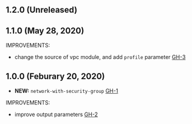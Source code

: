 ## 1.2.0 (Unreleased)
## 1.1.0 (May 28, 2020)

IMPROVEMENTS:

- change the source of vpc module, and add `profile` parameter [GH-3]( https://github.com/terraform-alicloud-modules/terraform-alicloud-network-with-security-group/pull/3) 

## 1.0.0 (Feburary 20, 2020)

- **NEW:**  `network-with-security-group` [GH-1]( https://github.com/terraform-alicloud-modules/terraform-alicloud-network-with-security-group/pull/1)

IMPROVEMENTS:

- improve output parameters [GH-2]( https://github.com/terraform-alicloud-modules/terraform-alicloud-network-with-security-group/pull/2)
